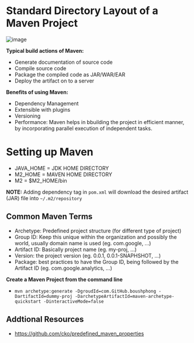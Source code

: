 # Standard Directory Layout of a Maven Project

![image](https://user-images.githubusercontent.com/59940078/229340053-6ca02130-fbf5-4bb1-90ea-5c27fe69f491.png)

**Typical build actions of Maven:**
- Generate documentation of source code
- Compile source code
- Package the compiled code as JAR/WAR/EAR
- Deploy the artifact on to a server

**Benefits of using Maven:**
- Dependency Management
- Extensible with plugins
- Versioning
- Performance: Maven helps in bbuilding the project in efficient manner, by incorporating parallel execution of independent tasks.

# Setting up Maven
- JAVA_HOME = JDK HOME DIRECTORY
- M2_HOME = MAVEN HOME DIRECTORY
- M2 = $M2_HOME/bin

**NOTE:** Adding dependency tag in `pom.xml` will download the desired artifact (JAR) file into `~/.m2/repository`

## Common Maven Terms
- Archetype: Predefined project structure (for different type of project)
- Group ID: Keep this unique within the organization and possibly the world, usually domain name is used (eg. com.google, ...)
- Artifact ID: Basically project name (eg. my-proj, ...)
- Version: the project version (eg. 0.0.1, 0.0.1-SNAPHSHOT, ...)
- Package: best practices to have the Group ID, being followed by the Artifact ID (eg. com.google.analytics, ...)

**Create a Maven Project from the command line**
- `mvn archetype:generate -DgroudId=com.GitHub.boushphong -DartifactId=dummy-proj -DarchetypeArtifactId=maven-archetype-quickstart -DinteractiveMode=false`

## Addtional Resources
- https://github.com/cko/predefined_maven_properties
